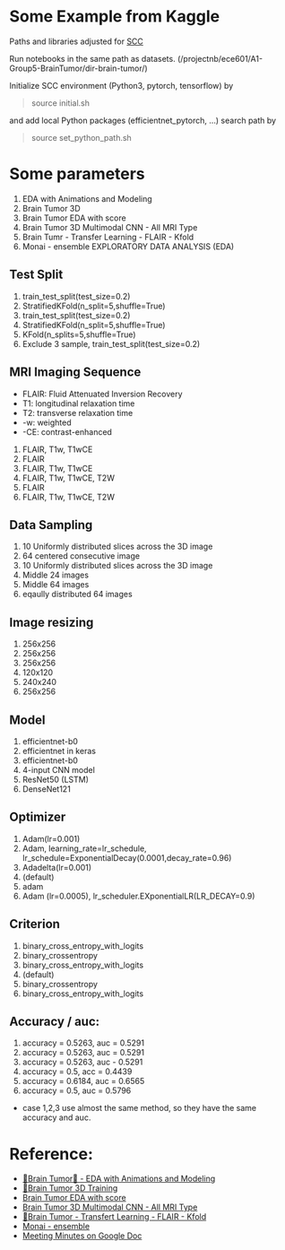 # Some Example from Kaggle

Paths and libraries adjusted for [SCC](https://scc-ondemand.bu.edu/)

Run notebooks in the same path as datasets. (/projectnb/ece601/A1-Group5-BrainTumor/dir-brain-tumor/)

Initialize SCC environment (Python3, pytorch, tensorflow) by 

> source initial.sh

and add local Python packages (efficientnet_pytorch, ...) search path by

> source set_python_path.sh

# Some parameters
1. EDA with Animations and Modeling
2. Brain Tumor 3D 
3. Brain Tumor EDA with score
4. Brain Tumor 3D Multimodal CNN - All MRI Type
5. Brain Tumr - Transfer Learning - FLAIR - Kfold
6. Monai - ensemble
EXPLORATORY DATA ANALYSIS (EDA)

## Test Split
1. train_test_split(test_size=0.2)
2. StratifiedKFold(n_split=5,shuffle=True)
3. train_test_split(test_size=0.2)
4. StratifiedKFold(n_split=5,shuffle=True)
5. KFold(n_splits=5,shuffle=True)
6. Exclude 3 sample, train_test_split(test_size=0.2)

## MRI Imaging Sequence
* FLAIR: Fluid Attenuated Inversion Recovery
* T1: longitudinal relaxation time
* T2: transverse relaxation time
* -w: weighted
* -CE: contrast-enhanced
1. FLAIR, T1w, T1wCE
2. FLAIR
3. FLAIR, T1w, T1wCE
4. FLAIR, T1w, T1wCE, T2W
5. FLAIR
6. FLAIR, T1w, T1wCE, T2W

## Data Sampling
1. 10 Uniformly distributed slices across the 3D image
2. 64 centered consecutive image
3. 10 Uniformly distributed slices across the 3D image
4. Middle 24 images
5. Middle 64 images
6. eqaully distributed 64 images

## Image resizing
1. 256x256
2. 256x256
3. 256x256
4. 120x120
5. 240x240
6. 256x256

## Model
1. efficientnet-b0
2. efficientnet in keras
3. efficientnet-b0
4. 4-input CNN model
5. ResNet50 (LSTM)
6. DenseNet121

## Optimizer
1. Adam(lr=0.001)
2. Adam, learning_rate=lr_schedule, lr_schedule=ExponentialDecay(0.0001,decay_rate=0.96)
3. Adadelta(lr=0.001)
4. (default)
5. adam
6. Adam (lr=0.0005), lr_scheduler.EXponentialLR(LR_DECAY=0.9)

## Criterion
1. binary_cross_entropy_with_logits
2. binary_crossentropy
3. binary_cross_entropy_with_logits
4. (default)
5. binary_crossentropy
6. binary_cross_entropy_with_logits

## Accuracy / auc: 
1. accuracy = 0.5263, auc = 0.5291
2. accuracy = 0.5263, auc = 0.5291
3. accuracy = 0.5263, auc - 0.5291
4. accuracy = 0.5, acc = 0.4439
5. accuracy = 0.6184, auc = 0.6565
6. accuracy = 0.5, auc = 0.5796

* case 1,2,3 use almost the same method, so they have the same accuracy and auc.

# Reference:

* [🧠Brain Tumor🧠 - EDA with Animations and Modeling](https://www.kaggle.com/ihelon/brain-tumor-eda-with-animations-and-modeling)	
* [🧠Brain Tumor 3D Training](https://www.kaggle.com/ammarnassanalhajali/brain-tumor-3d-training)
* [Brain Tumor EDA with score](https://www.kaggle.com/blade001/brain-tumor-eda-with-score)
* [Brain Tumor 3D Multimodal CNN - All MRI Type](https://www.kaggle.com/michaelfumery/brain-tumor-3d-multimodal-cnn-all-mri-type/)
* [🧠Brain Tumor - Transfert Learning - FLAIR - Kfold](https://www.kaggle.com/michaelfumery/brain-tumor-transfert-learning-flair-kfold)
* [Monai - ensemble](https://www.kaggle.com/mikecho/rsna-miccai-monai-ensemble/notebook)
* [Meeting Minutes on Google Doc](https://docs.google.com/document/d/1po9hrZAp04lbLL3IngvLaURMMgkMC6j_7K1OG1VMwKI/edit)
